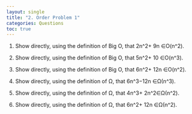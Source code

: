 ```yaml
---
layout: single
title: "2. Order Problem 1"
categories: Questions
toc: true
---
```



1. Show directly, using the definition of Big O, that 2n^2+ 9n ∈O(n^2).

2. Show directly, using the definition of Big O, that 5n^2+ 10 ∈O(n^3).

3. Show directly, using the definition of Big O, that 6n^2+ 12n ∈O(n^2).

4. Show directly, using the definition of Ω, that 6n^3−12n ∈Ω(n^3).

5. Show directly, using the definition of Ω, that 4n^3+ 2n^2∈Ω(n^2).

6. Show directly, using the definition of Ω, that 6n^2+ 12n ∈Ω(n^2).